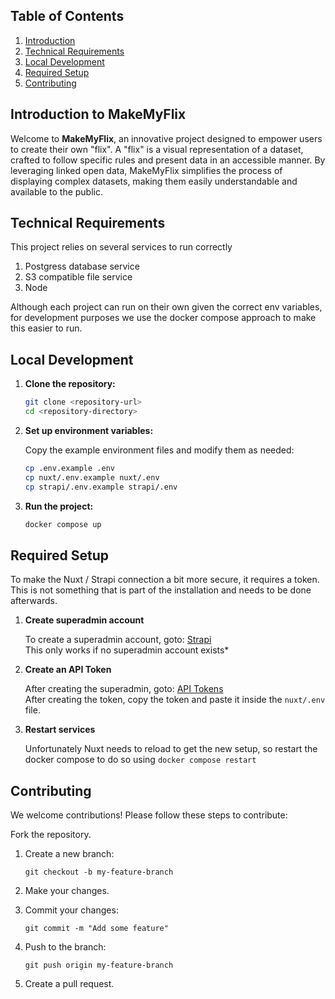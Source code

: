 ## Table of Contents

1. [Introduction](#introduction-to-makemyflix)
2. [Technical Requirements](#technical-requirements)
3. [Local Development](#local-development)
4. [Required Setup](#required-setup)
5. [Contributing](#contributing)

## Introduction to MakeMyFlix

Welcome to **MakeMyFlix**, an innovative project designed to empower users to create their own "flix".
A "flix" is a visual representation of a dataset, crafted to follow specific rules and present data in an accessible manner.
By leveraging linked open data, MakeMyFlix simplifies the process of displaying complex datasets,
making them easily understandable and available to the public.

## Technical Requirements
This project relies on several services to run correctly

1. Postgress database service
2. S3 compatible file service
3. Node

Although each project can run on their own given the correct env variables,
for development purposes we use the docker compose approach to make this easier to run.

## Local Development

1. **Clone the repository:**

    ```sh
    git clone <repository-url>
    cd <repository-directory>
    ```

2. **Set up environment variables:**

    Copy the example environment files and modify them as needed:

    ```sh
    cp .env.example .env
    cp nuxt/.env.example nuxt/.env
    cp strapi/.env.example strapi/.env
    ```

3. **Run the project:**

    ```sh
    docker compose up
    ```

## Required Setup
To make the Nuxt / Strapi connection a bit more secure, it requires a token.
This is not something that is part of the installation and needs to be done afterwards.

1. **Create superadmin account**

    To create a superadmin account, goto: [Strapi](http://localhost:1001/admin)\
    This only works if no superadmin account exists*

2. **Create an API Token**

    After creating the superadmin, goto: [API Tokens](http://localhost:1001/admin/settings/api-tokens)\
    After creating the token, copy the token and paste it inside the `nuxt/.env` file.

3. **Restart services**

    Unfortunately Nuxt needs to reload to get the new setup, so restart the docker compose to do so using `docker compose restart`

## Contributing
We welcome contributions! Please follow these steps to contribute:

Fork the repository.

1. Create a new branch:
    ```
    git checkout -b my-feature-branch
    ```

2. Make your changes.

3. Commit your changes:
    ```
    git commit -m "Add some feature"
    ```

4. Push to the branch:
    ```
    git push origin my-feature-branch
    ```

5. Create a pull request.

